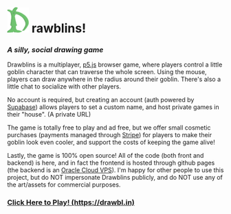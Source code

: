 <h1><img src="./client/assets/flaticon.png" width=50>
rawblins!</h1>

<h3><i>A silly, social drawing game</i></h3>
<p>Drawblins is a multiplayer, <a href="https://p5js.org/">p5.js</a> browser game, where players control a little goblin character that can traverse the whole screen. Using the mouse, players can draw anywhere in the radius around their goblin. There's also a little chat to socialize with other players.</p>
<p>No account is required, but creating an account (auth powered by <a href="https://supabase.com/">Supabase</a>) allows players to set a custom name, and host private games in their "house". (A private URL)</p>
<p>The game is totally free to play and ad free, but we offer small cosmetic purchases (payments managed through <a href="stripe.com">Stripe</a>) for players to make their goblin look even cooler, and support the costs of keeping the game alive!</p>
<p>Lastly, the game is 100% open source! All of the code (both front and backend) is here, and in fact the frontend is hosted through github pages (the backend is an <a href="https://www.oracle.com/cloud/">Oracle Cloud VPS</a>). I'm happy for other people to use this project, but do NOT impersonate Drawblins publicly, and do NOT use any of the art/assets for commercial purposes.</p>

<h3><a href='https://drawbl.in'>Click Here to Play! (https://drawbl.in)</a></h3>